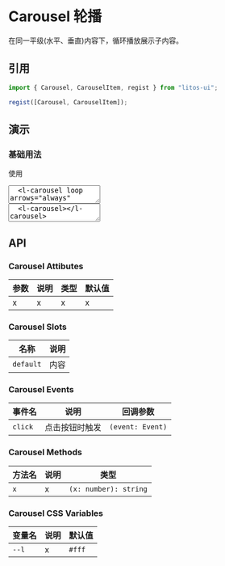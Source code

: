 # Carousel 轮播

在同一平级(水平、垂直)内容下，循环播放展示子内容。

## 引用

```js
import { Carousel, CarouselItem, regist } from "litos-ui";

regist([Carousel, CarouselItem]);
```

## 演示

### 基础用法

使用

<ClientOnly>
<l-code-preview>
<textarea lang="html">
  <l-carousel loop arrows="always" autoplay>
    <l-carousel-item class="carousel-item carousel1">1</l-carousel-item>
    <l-carousel-item class="carousel-item carousel2">2</l-carousel-item>
    <l-carousel-item class="carousel-item carousel3">3</l-carousel-item>
    <l-carousel-item class="carousel-item carousel4">4</l-carousel-item>
    <l-carousel-item class="carousel-item carousel5">5</l-carousel-item>
  </l-carousel>
</textarea>
<div class="source">
<textarea lang="html">
  <l-carousel></l-carousel>
</textarea>
</div>
</l-code-preview>
</ClientOnly>

## API

### Carousel Attibutes

<!-- prettier-ignore -->
| 参数 | 说明 | 类型 | 默认值 |
| --- | --- | --- | --- |
| x | x | x | x |

### Carousel Slots

<!-- prettier-ignore -->
| 名称 | 说明 |
| --- | --- |
| `default` | 内容 |

### Carousel Events

<!-- prettier-ignore -->
| 事件名 | 说明 | 回调参数 |
| --- | --- | --- |
| `click` | 点击按钮时触发 | `(event: Event)` |

### Carousel Methods

<!-- prettier-ignore -->
| 方法名 | 说明 | 类型 |
| --- | --- | --- |
| `x` | x | `(x: number): string` |

### Carousel CSS Variables

<!-- prettier-ignore -->
| 变量名 | 说明 | 默认值 |
| --- | --- | --- |
| `--l` | x | `#fff` |
